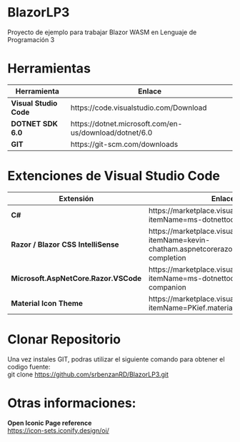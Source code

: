 # BlazorLP3
Proyecto de ejemplo para trabajar Blazor WASM en Lenguaje de Programación 3

# Herramientas
<table>
    <thead>
        <th>Herramienta</th>
        <th>Enlace</th>
    </thead>
    <tbody>
        <tr>
            <td><strong>Visual Studio Code</strong></td>
            <td>https://code.visualstudio.com/Download</td>
        </tr>
        <tr>
            <td><strong>DOTNET SDK 6.0</strong></td>
            <td>https://dotnet.microsoft.com/en-us/download/dotnet/6.0</td>
        </tr>        
        <tr>
            <td><strong>GIT</strong></td>
            <td>https://git-scm.com/downloads</td>
        </tr>
    </tbody>
</table>

# Extenciones de Visual Studio Code 
<table>
    <thead>
        <th>Extensión</th>
        <th>Enlace</th>
    </thead>
    <tbody>
        <tr><td><strong>C#</strong></td> <td>https://marketplace.visualstudio.com/items?itemName=ms-dotnettools.csharp</td></tr>
        <tr><td><strong>Razor / Blazor CSS IntelliSense</strong></td> <td>https://marketplace.visualstudio.com/items?itemName=kevin-chatham.aspnetcorerazor-html-css-class-completion</td></tr>        
        <tr><td><strong>Microsoft.AspNetCore.Razor.VSCode</strong></td><td>https://marketplace.visualstudio.com/items?itemName=ms-dotnettools.blazorwasm-companion</td></tr>
        <tr><td><strong>Material Icon Theme</strong></td><td>https://marketplace.visualstudio.com/items?itemName=PKief.material-icon-theme</td></tr>
    </tbody>
</table>

# Clonar Repositorio
Una vez instales GIT, podras utilizar el siguiente comando para obtener el codigo fuente:
<br/>
git clone https://github.com/srbenzanRD/BlazorLP3.git

# Otras informaciones:
<strong>Open Iconic Page reference</strong> <br/>
https://icon-sets.iconify.design/oi/
